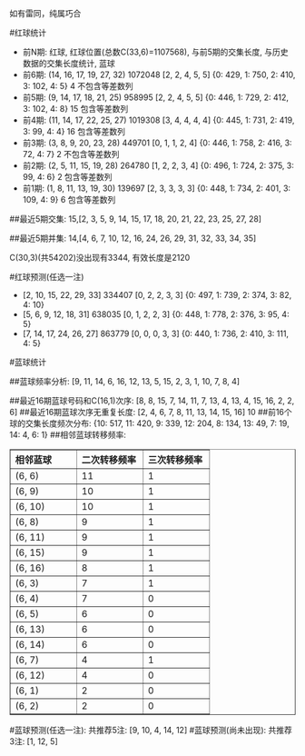 <!-- 
.. title: 双色球2014110期(2014-09-23)数据分析报告
.. slug: slott-2014110-2014-09-23-report
.. date: 2014-09-24 08:00:00 UTC+08:00
.. tags: Lottery
.. link: 
.. description: 
.. type: text
-->

如有雷同，纯属巧合

<!-- TEASER_END-->

#红球统计

- 前N期: 红球, 红球位置(总数C(33,6)=1107568), 与前5期的交集长度, 与历史数据的交集长度统计, 蓝球
- 前6期: (14, 16, 17, 19, 27, 32) 1072048 [2, 2, 4, 5, 5] {0: 429, 1: 750, 2: 410, 3: 102, 4: 5} 4 不包含等差数列
- 前5期: (9, 14, 17, 18, 21, 25) 958995 [2, 2, 4, 5, 5] {0: 446, 1: 729, 2: 412, 3: 102, 4: 8} 15 包含等差数列
- 前4期: (11, 14, 17, 22, 25, 27) 1019308 [3, 4, 4, 4, 4] {0: 445, 1: 731, 2: 419, 3: 99, 4: 4} 16 包含等差数列
- 前3期: (3, 8, 9, 20, 23, 28) 449701 [0, 1, 1, 2, 4] {0: 446, 1: 758, 2: 416, 3: 72, 4: 7} 2 不包含等差数列
- 前2期: (2, 5, 11, 15, 19, 28) 264780 [1, 2, 2, 3, 4] {0: 496, 1: 724, 2: 375, 3: 99, 4: 6} 2 包含等差数列
- 前1期: (1, 8, 11, 13, 19, 30) 139697 [2, 3, 3, 3, 3] {0: 448, 1: 734, 2: 401, 3: 109, 4: 9} 6 包含等差数列

##最近5期交集:
15,[2, 3, 5, 9, 14, 15, 17, 18, 20, 21, 22, 23, 25, 27, 28]

##最近5期并集:
14,[4, 6, 7, 10, 12, 16, 24, 26, 29, 31, 32, 33, 34, 35]

C(30,3)(共54202)没出现有3344, 
有效长度是2120

#红球预测(任选一注)

- [2, 10, 15, 22, 29, 33] 334407 [0, 2, 2, 3, 3] {0: 497, 1: 739, 2: 374, 3: 82, 4: 10}
- [5, 6, 9, 12, 18, 31] 638035 [0, 1, 2, 2, 3] {0: 448, 1: 778, 2: 376, 3: 95, 4: 5}
- [7, 14, 17, 24, 26, 27] 863779 [0, 0, 0, 3, 3] {0: 440, 1: 736, 2: 410, 3: 111, 4: 5}

#蓝球统计

##蓝球频率分析:
[9, 11, 14, 6, 16, 12, 13, 5, 15, 2, 3, 1, 10, 7, 8, 4]

##最近16期蓝球号码和C(16,1)次序:
[8, 8, 15, 7, 14, 11, 7, 13, 4, 13, 4, 15, 16, 2, 2, 6]
##最近16期蓝球次序无重复长度:
[2, 4, 6, 7, 8, 11, 13, 14, 15, 16] 10
##前16个球的交集长度频次分布:
{10: 517, 11: 420, 9: 339, 12: 204, 8: 134, 13: 49, 7: 19, 14: 4, 6: 1}
##相邻蓝球转移频率:
<table border="1" class="table table-striped dataframe">
  <thead>
    <tr style="text-align: left;">
      <th style="min-width: 100px;">相邻蓝球</th>
      <th style="min-width: 100px;">二次转移频率</th>
      <th style="min-width: 100px;">三次转移频率</th>
    </tr>
  </thead>
  <tbody>
    <tr>
      <td>  (6, 6)</td>
      <td> 11</td>
      <td> 1</td>
    </tr>
    <tr>
      <td>  (6, 9)</td>
      <td> 10</td>
      <td> 1</td>
    </tr>
    <tr>
      <td> (6, 10)</td>
      <td> 10</td>
      <td> 1</td>
    </tr>
    <tr>
      <td>  (6, 8)</td>
      <td>  9</td>
      <td> 1</td>
    </tr>
    <tr>
      <td> (6, 11)</td>
      <td>  9</td>
      <td> 1</td>
    </tr>
    <tr>
      <td> (6, 15)</td>
      <td>  9</td>
      <td> 1</td>
    </tr>
    <tr>
      <td> (6, 16)</td>
      <td>  8</td>
      <td> 1</td>
    </tr>
    <tr>
      <td>  (6, 3)</td>
      <td>  7</td>
      <td> 1</td>
    </tr>
    <tr>
      <td>  (6, 4)</td>
      <td>  7</td>
      <td> 0</td>
    </tr>
    <tr>
      <td>  (6, 5)</td>
      <td>  6</td>
      <td> 0</td>
    </tr>
    <tr>
      <td> (6, 13)</td>
      <td>  6</td>
      <td> 0</td>
    </tr>
    <tr>
      <td> (6, 14)</td>
      <td>  6</td>
      <td> 0</td>
    </tr>
    <tr>
      <td>  (6, 7)</td>
      <td>  4</td>
      <td> 1</td>
    </tr>
    <tr>
      <td> (6, 12)</td>
      <td>  4</td>
      <td> 0</td>
    </tr>
    <tr>
      <td>  (6, 1)</td>
      <td>  2</td>
      <td> 0</td>
    </tr>
    <tr>
      <td>  (6, 2)</td>
      <td>  2</td>
      <td> 0</td>
    </tr>
  </tbody>
</table>
#蓝球预测(任选一注):
共推荐5注: [9, 10, 4, 14, 12]
#蓝球预测(尚未出现):
共推荐3注: [1, 12, 5]

